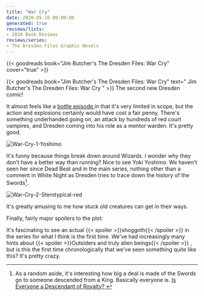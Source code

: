 ```yaml
---
title: "War Cry"
date: 2020-05-16 00:00:00
generated: true
reviews/lists:
- 2020 Book Reviews
reviews/series:
- The Dresden Files Graphic Novels
---
```

{{< goodreads book="Jim Butcher's The Dresden Files: War Cry" cover="true" >}}

{{< goodreads book="Jim Butcher's The Dresden Files: War Cry" text=" Jim Butcher's The Dresden Files: War Cry " >}} The second new Dresden comic!  

It almost feels like a [ bottle episode ](https://en.wikipedia.org/wiki/Bottle_episode) in that it's very limited in scope, but the action and explosions certainly would have cost a fair penny. There's something underhanded going on, an attack by hundreds of red court vampires, and Dresden coming into his role as a mentor warden. It's pretty good.  

<!--more-->

![War-Cry-1-Yoshimo](/embeds/books/attachments/war-cry-1-yoshimo.png)  

It's funny because things break down around Wizards. I wonder why they don't have a better way than running? Nice to see Yoki Yoshimo. We haven't seen her since Dead Beat and in the main series, nothing other than a comment in White Night as Dresden tries to trace down the history of the Swords[^king].  

![War-Cry-2-Sterotypical-red](/embeds/books/attachments/war-cry-2-sterotypical-red.png)  

It's greatly amusing to me how stuck old creatures can get in their ways.  

Finally, fairly major spoilers to the plot:  

It's fascinating to see an actual  {{< spoiler >}}shoggoth{{< /spoiler >}}  in the series for what I think is the first time. We've had increasingly many hints about  {{< spoiler >}}Outsiders and truly alien beings{{< /spoiler >}}  , but is this the first time chronologically that we've seen something quite like this? It's pretty crazy.  

[^king]: As a random aside, it's interesting how big a deal is made of the Swords go to someone descended from a King. Basically everyone is. [ Is Everyone a Descendant of Royalty? ](https://www.youtube.com/watch?v=15Uce4fG4R0)


